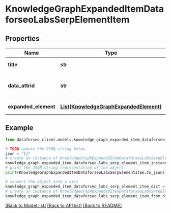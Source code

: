# KnowledgeGraphExpandedItemDataforseoLabsSerpElementItem


## Properties

Name | Type | Description | Notes
------------ | ------------- | ------------- | -------------
**title** | **str** | title of a given link element | [optional] 
**data_attrid** | **str** | google defined data attribute ID example: action:listen_artist | [optional] 
**expanded_element** | [**List[KnowledgeGraphExpandedElement]**](KnowledgeGraphExpandedElement.md) | expanded element | [optional] 

## Example

```python
from dataforseo_client.models.knowledge_graph_expanded_item_dataforseo_labs_serp_element_item import KnowledgeGraphExpandedItemDataforseoLabsSerpElementItem

# TODO update the JSON string below
json = "{}"
# create an instance of KnowledgeGraphExpandedItemDataforseoLabsSerpElementItem from a JSON string
knowledge_graph_expanded_item_dataforseo_labs_serp_element_item_instance = KnowledgeGraphExpandedItemDataforseoLabsSerpElementItem.from_json(json)
# print the JSON string representation of the object
print(KnowledgeGraphExpandedItemDataforseoLabsSerpElementItem.to_json())

# convert the object into a dict
knowledge_graph_expanded_item_dataforseo_labs_serp_element_item_dict = knowledge_graph_expanded_item_dataforseo_labs_serp_element_item_instance.to_dict()
# create an instance of KnowledgeGraphExpandedItemDataforseoLabsSerpElementItem from a dict
knowledge_graph_expanded_item_dataforseo_labs_serp_element_item_from_dict = KnowledgeGraphExpandedItemDataforseoLabsSerpElementItem.from_dict(knowledge_graph_expanded_item_dataforseo_labs_serp_element_item_dict)
```
[[Back to Model list]](../README.md#documentation-for-models) [[Back to API list]](../README.md#documentation-for-api-endpoints) [[Back to README]](../README.md)


